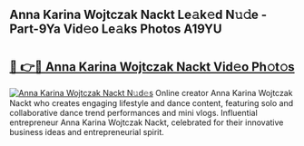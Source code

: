 ## Anna Karina Wojtczak Nackt Le𝚊k𝚎d N𝚞𝚍e - Part-9Ya Vid𝚎o Le𝚊ks Photos A19YU

# <h2><a href="http://fb37de.evod.top/?m=Anna+Karina+Wojtczak+Nackt">🔗 👉🔴 Anna Karina Wojtczak Nackt Vid𝚎o Ph𝚘t𝚘s</a></h2>

[![Anna Karina Wojtczak Nackt N𝚞d𝚎s](https://i.imgur.com/8V9OHl7.gif)](http://fb37de.evod.top/?m=Anna+Karina+Wojtczak+Nackt)
Online creator Anna Karina Wojtczak Nackt who creates engaging lifestyle and dance content, featuring solo and collaborative dance trend performances and mini vlogs. Influential entrepreneur Anna Karina Wojtczak Nackt, celebrated for their innovative business ideas and entrepreneurial spirit. 

